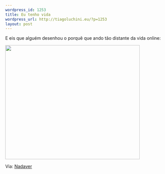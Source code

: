 ```yaml
--- 
wordpress_id: 1253
title: Eu tenho vida
wordpress_url: http://tiagoluchini.eu/?p=1253
layout: post
---
```

E eis que alguém desenhou o porquê que ando tão distante da vida online:

<img class="alignnone size-full wp-image-1254" title="blogueiro_social" src="http://tiagoluchini.eu/wp-content/uploads/2009/02/blogueiro_social.gif" alt="" width="426" height="363" />

Via: <a href="http://www.nadaver.com/blogueiro-social/" target="_blank">Nadaver</a>
